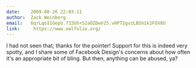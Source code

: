 ```yaml
---
date:    2009-08-26 22:03:11
author:  Zack Weinberg
email:   6qrLqoI1GepU.733Uh+52aOZDwV25.vHPT2gvzLBSh1k1FOV8U
link:     https://www.owlfolio.org/
---
```


I had not seen that; thanks for the pointer!  Support for this is
indeed very spotty, and I share some of Facebook Design's concerns
about how often it's an appropriate bit of bling.  But then, anything
can be abused, ya?
